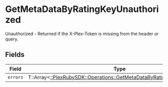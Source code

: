 # GetMetaDataByRatingKeyUnauthorized

Unauthorized - Returned if the X-Plex-Token is missing from the header or query.


## Fields

| Field                                                                                                                                      | Type                                                                                                                                       | Required                                                                                                                                   | Description                                                                                                                                |
| ------------------------------------------------------------------------------------------------------------------------------------------ | ------------------------------------------------------------------------------------------------------------------------------------------ | ------------------------------------------------------------------------------------------------------------------------------------------ | ------------------------------------------------------------------------------------------------------------------------------------------ |
| `errors`                                                                                                                                   | T::Array<[::PlexRubySDK::Operations::GetMetaDataByRatingKeyLibraryErrors](../../models/operations/getmetadatabyratingkeylibraryerrors.md)> | :heavy_minus_sign:                                                                                                                         | N/A                                                                                                                                        |